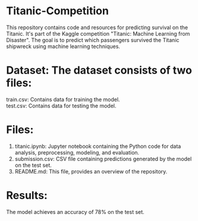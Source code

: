 # Titanic-Competition
This repository contains code and resources for predicting survival on the Titanic. It's part of the Kaggle competition "Titanic: Machine Learning from Disaster". The goal is to predict which passengers survived the Titanic shipwreck using machine learning techniques. 

# Dataset: The dataset consists of two files:
train.csv: Contains data for training the model.<br>
test.csv: Contains data for testing the model.

# Files:
1. titanic.ipynb: Jupyter notebook containing the Python code for data analysis, preprocessing, modeling, and evaluation.<br>
2. submission.csv: CSV file containing predictions generated by the model on the test set.<br>
3. README.md: This file, provides an overview of the repository.

# Results:
The model achieves an accuracy of 78% on the test set.
